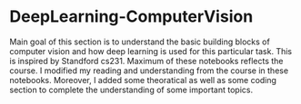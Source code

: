 # DeepLearning-ComputerVision

Main goal of this section is to understand the basic building blocks of computer vision and how deep learning is used for this particular task. This is inspired by Standford cs231. Maximum of these notebooks reflects the course. I modified my reading and understanding from the course in these notebooks. Moreover, I added some theoratical as well as some coding section to complete the understanding of some important topics.
